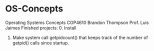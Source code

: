 # OS-Concepts
Operating Systems Concepts COP4610
Brandon Thompson
Prof. Luis Jaimes
Finished projects:
0. Install
1. Make system call getpidcount() that keeps track of the number of getpid() calls since startup.
